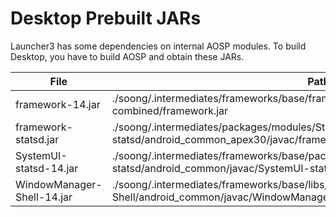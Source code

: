 # Desktop Prebuilt JARs

Launcher3 has some dependencies on internal AOSP modules. 
To build Desktop, you have to build AOSP and obtain these JARs.

| File                       | Path                                                                                                                             |
| -------------------------- | -------------------------------------------------------------------------------------------------------------------------------- |
| framework-14.jar           | ./soong/.intermediates/frameworks/base/framework/android_common/turbine-combined/framework.jar                                   |
| framework-statsd.jar       | ./soong/.intermediates/packages/modules/StatsD/framework/framework-statsd/android_common_apex30/javac/framework-statsd.jar       |
| SystemUI-statsd-14.jar     | ./soong/.intermediates/frameworks/base/packages/SystemUI/shared/SystemUI-statsd/android_common/javac/SystemUI-statsd.jar         |
| WindowManager-Shell-14.jar | ./soong/.intermediates/frameworks/base/libs/WindowManager/Shell/WindowManager-Shell/android_common/javac/WindowManager-Shell.jar |
